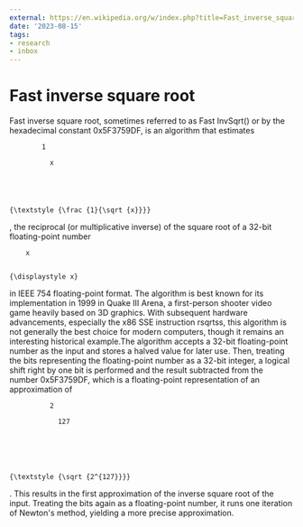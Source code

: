 ```yaml
---
external: https://en.wikipedia.org/w/index.php?title=Fast_inverse_square_root&oldid=1168589082
date: '2023-08-15'
tags:
- research
- inbox
---
```


# Fast inverse square root

Fast inverse square root, sometimes referred to as Fast InvSqrt() or by the hexadecimal constant 0x5F3759DF, is an algorithm that estimates





            1

              x





    {\textstyle {\frac {1}{\sqrt {x}}}}
  , the reciprocal (or multiplicative inverse) of the square root of a 32-bit floating-point number



        x


    {\displaystyle x}
   in IEEE 754 floating-point format. The algorithm is best known for its implementation in 1999 in Quake III Arena, a first-person shooter video game heavily based on 3D graphics. With subsequent hardware advancements, especially the x86 SSE instruction rsqrtss, this algorithm is not generally the best choice for modern computers, though it remains an interesting historical example.The algorithm accepts a 32-bit floating-point number as the input and stores a halved value for later use. Then, treating the bits representing the floating-point number as a 32-bit integer, a logical shift right by one bit is performed and the result subtracted from the number 0x5F3759DF, which is a floating-point representation of an approximation of






              2

                127






    {\textstyle {\sqrt {2^{127}}}}
  . This results in the first approximation of the inverse square root of the input. Treating the bits again as a floating-point number, it runs one iteration of Newton's method, yielding a more precise approximation.
